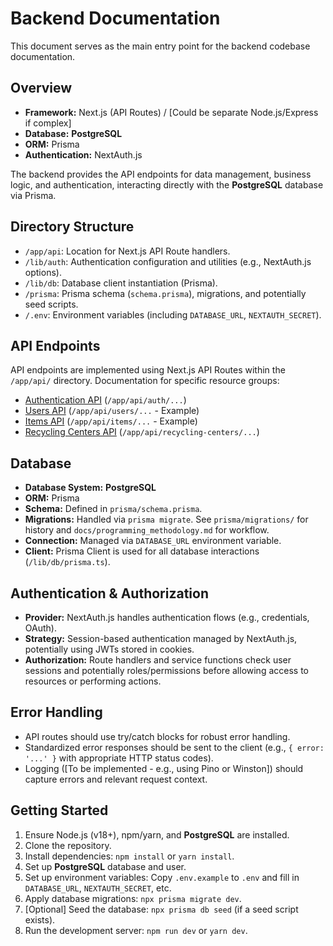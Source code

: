 # Backend Documentation

This document serves as the main entry point for the backend codebase documentation.

## Overview

*   **Framework:** Next.js (API Routes) / [Could be separate Node.js/Express if complex]
*   **Database:** **PostgreSQL**
*   **ORM:** Prisma
*   **Authentication:** NextAuth.js

The backend provides the API endpoints for data management, business logic, and authentication, interacting directly with the **PostgreSQL** database via Prisma.

## Directory Structure

*   `/app/api`: Location for Next.js API Route handlers.
*   `/lib/auth`: Authentication configuration and utilities (e.g., NextAuth.js options).
*   `/lib/db`: Database client instantiation (Prisma).
*   `/prisma`: Prisma schema (`schema.prisma`), migrations, and potentially seed scripts.
*   `/.env`: Environment variables (including `DATABASE_URL`, `NEXTAUTH_SECRET`).

## API Endpoints

API endpoints are implemented using Next.js API Routes within the `/app/api/` directory. Documentation for specific resource groups:

*   [Authentication API](./auth/README.md) (`/app/api/auth/...`)
*   [Users API](./users/README.md) (`/app/api/users/...` - Example)
*   [Items API](./items/README.md) (`/app/api/items/...` - Example)
*   [Recycling Centers API](./recycling-centers/README.md) (`/app/api/recycling-centers/...`)

## Database

*   **Database System:** **PostgreSQL**
*   **ORM:** Prisma
*   **Schema:** Defined in `prisma/schema.prisma`.
*   **Migrations:** Handled via `prisma migrate`. See `prisma/migrations/` for history and `docs/programming_methodology.md` for workflow.
*   **Connection:** Managed via `DATABASE_URL` environment variable.
*   **Client:** Prisma Client is used for all database interactions (`/lib/db/prisma.ts`).

## Authentication & Authorization

*   **Provider:** NextAuth.js handles authentication flows (e.g., credentials, OAuth).
*   **Strategy:** Session-based authentication managed by NextAuth.js, potentially using JWTs stored in cookies.
*   **Authorization:** Route handlers and service functions check user sessions and potentially roles/permissions before allowing access to resources or performing actions.

## Error Handling

*   API routes should use try/catch blocks for robust error handling.
*   Standardized error responses should be sent to the client (e.g., `{ error: '...' }` with appropriate HTTP status codes).
*   Logging ([To be implemented - e.g., using Pino or Winston]) should capture errors and relevant request context.

## Getting Started

1.  Ensure Node.js (v18+), npm/yarn, and **PostgreSQL** are installed.
2.  Clone the repository.
3.  Install dependencies: `npm install` or `yarn install`.
4.  Set up **PostgreSQL** database and user.
5.  Set up environment variables: Copy `.env.example` to `.env` and fill in `DATABASE_URL`, `NEXTAUTH_SECRET`, etc.
6.  Apply database migrations: `npx prisma migrate dev`.
7.  [Optional] Seed the database: `npx prisma db seed` (if a seed script exists).
8.  Run the development server: `npm run dev` or `yarn dev`. 